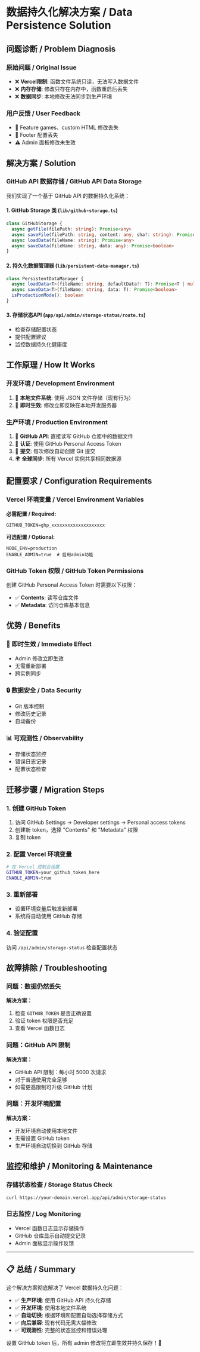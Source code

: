 # 数据持久化解决方案 / Data Persistence Solution

## 问题诊断 / Problem Diagnosis

### 原始问题 / Original Issue
- ❌ **Vercel限制**: 函数文件系统只读，无法写入数据文件
- ❌ **内存存储**: 修改只存在内存中，函数重启后丢失
- ❌ **数据同步**: 本地修改无法同步到生产环境

### 用户反馈 / User Feedback
- 🔄 Feature games、custom HTML 修改丢失
- 📄 Footer 配置丢失
- ⚠️ Admin 面板修改未生效

## 解决方案 / Solution

### GitHub API 数据存储 / GitHub API Data Storage

我们实现了一个基于 GitHub API 的数据持久化系统：

#### 1. **GitHub Storage 类** (`lib/github-storage.ts`)
```typescript
class GitHubStorage {
  async getFile(filePath: string): Promise<any>
  async saveFile(filePath: string, content: any, sha?: string): Promise<boolean>
  async loadData(fileName: string): Promise<any>
  async saveData(fileName: string, data: any): Promise<boolean>
}
```

#### 2. **持久化数据管理器** (`lib/persistent-data-manager.ts`)
```typescript
class PersistentDataManager {
  async loadData<T>(fileName: string, defaultData?: T): Promise<T | null>
  async saveData<T>(fileName: string, data: T): Promise<boolean>
  isProductionMode(): boolean
}
```

#### 3. **存储状态API** (`app/api/admin/storage-status/route.ts`)
- 检查存储配置状态
- 提供配置建议
- 监控数据持久化健康度

## 工作原理 / How It Works

### 开发环境 / Development Environment
1. 📁 **本地文件系统**: 使用 JSON 文件存储（现有行为）
2. 🔄 **即时生效**: 修改立即反映在本地开发服务器

### 生产环境 / Production Environment
1. 📡 **GitHub API**: 直接读写 GitHub 仓库中的数据文件
2. 🔐 **认证**: 使用 GitHub Personal Access Token
3. 📝 **提交**: 每次修改自动创建 Git 提交
4. 🌍 **全球同步**: 所有 Vercel 实例共享相同数据源

## 配置要求 / Configuration Requirements

### Vercel 环境变量 / Vercel Environment Variables

**必需配置 / Required:**
```
GITHUB_TOKEN=ghp_xxxxxxxxxxxxxxxxxxxx
```

**可选配置 / Optional:**
```
NODE_ENV=production
ENABLE_ADMIN=true  # 启用admin功能
```

### GitHub Token 权限 / GitHub Token Permissions

创建 GitHub Personal Access Token 时需要以下权限：
- ✅ **Contents**: 读写仓库文件
- ✅ **Metadata**: 访问仓库基本信息

## 优势 / Benefits

### 🚀 即时生效 / Immediate Effect
- Admin 修改立即生效
- 无需重新部署
- 跨实例同步

### 🔒 数据安全 / Data Security
- Git 版本控制
- 修改历史记录
- 自动备份

### 📊 可观测性 / Observability
- 存储状态监控
- 错误日志记录
- 配置状态检查

## 迁移步骤 / Migration Steps

### 1. 创建 GitHub Token
1. 访问 GitHub Settings → Developer settings → Personal access tokens
2. 创建新 token，选择 "Contents" 和 "Metadata" 权限
3. 复制 token

### 2. 配置 Vercel 环境变量
```bash
# 在 Vercel 控制台设置
GITHUB_TOKEN=your_github_token_here
ENABLE_ADMIN=true
```

### 3. 重新部署
- 设置环境变量后触发新部署
- 系统将自动使用 GitHub 存储

### 4. 验证配置
访问 `/api/admin/storage-status` 检查配置状态

## 故障排除 / Troubleshooting

### 问题：数据仍然丢失
**解决方案：**
1. 检查 `GITHUB_TOKEN` 是否正确设置
2. 验证 token 权限是否充足
3. 查看 Vercel 函数日志

### 问题：GitHub API 限制
**解决方案：**
- GitHub API 限制：每小时 5000 次请求
- 对于普通使用完全足够
- 如需更高限制可升级 GitHub 计划

### 问题：开发环境配置
**解决方案：**
- 开发环境自动使用本地文件
- 无需设置 GitHub token
- 生产环境自动切换到 GitHub 存储

## 监控和维护 / Monitoring & Maintenance

### 存储状态检查 / Storage Status Check
```bash
curl https://your-domain.vercel.app/api/admin/storage-status
```

### 日志监控 / Log Monitoring
- Vercel 函数日志显示存储操作
- GitHub 仓库显示自动提交记录
- Admin 面板显示操作反馈

---

## 📋 总结 / Summary

这个解决方案彻底解决了 Vercel 数据持久化问题：
- ✅ **生产环境**: 使用 GitHub API 持久化存储
- ✅ **开发环境**: 使用本地文件系统
- ✅ **自动切换**: 根据环境和配置自动选择存储方式
- ✅ **向后兼容**: 现有代码无需大幅修改
- ✅ **可观测性**: 完整的状态监控和错误处理

设置 GitHub token 后，所有 admin 修改将立即生效并持久保存！🎉
